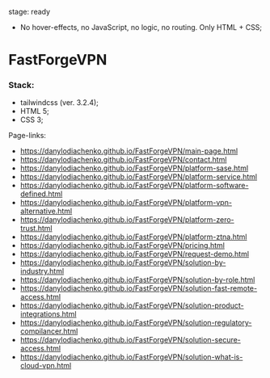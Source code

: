 stage: ready

* No hover-effects, no JavaScript, no logic, no routing. Only HTML + CSS;

# FastForgeVPN

### Stack:
- tailwindcss (ver. 3.2.4);
- HTML 5;
- CSS 3;

Page-links: 
- https://danylodiachenko.github.io/FastForgeVPN/main-page.html
- https://danylodiachenko.github.io/FastForgeVPN/contact.html
- https://danylodiachenko.github.io/FastForgeVPN/platform-sase.html
- https://danylodiachenko.github.io/FastForgeVPN/platform-service.html
- https://danylodiachenko.github.io/FastForgeVPN/platform-software-defined.html
- https://danylodiachenko.github.io/FastForgeVPN/platform-vpn-alternative.html
- https://danylodiachenko.github.io/FastForgeVPN/platform-zero-trust.html
- https://danylodiachenko.github.io/FastForgeVPN/platform-ztna.html
- https://danylodiachenko.github.io/FastForgeVPN/pricing.html
- https://danylodiachenko.github.io/FastForgeVPN/request-demo.html
- https://danylodiachenko.github.io/FastForgeVPN/solution-by-industry.html
- https://danylodiachenko.github.io/FastForgeVPN/solution-by-role.html
- https://danylodiachenko.github.io/FastForgeVPN/solution-fast-remote-access.html
- https://danylodiachenko.github.io/FastForgeVPN/solution-product-integrations.html
- https://danylodiachenko.github.io/FastForgeVPN/solution-regulatory-compilancer.html
- https://danylodiachenko.github.io/FastForgeVPN/solution-secure-access.html
- https://danylodiachenko.github.io/FastForgeVPN/solution-what-is-cloud-vpn.html
